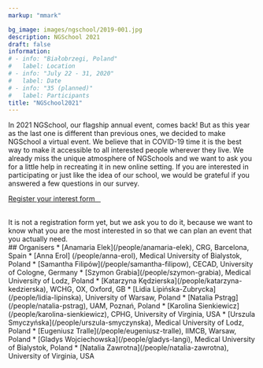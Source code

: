 ```yaml
---
markup: "mmark"

bg_image: images/ngschool/2019-001.jpg
description: NGSchool 2021
draft: false
information:
# - info: "Białobrzegi, Poland"
#   label: Location
# - info: "July 22 - 31, 2020"
#   label: Date
# - info: "35 (planned)"
#   label: Participants
title: "NGSchool2021"
---
```


In 2021 NGSchool, our flagship annual event, comes back! But as this year as the last one is different than previous ones, we decided to make NGSchool a virtual event. We believe that in COVID-19 time it is the best way to make it accessible to all interested people wherever they live. We already miss the unique atmosphere of NGSchools and we want to ask you for a little help in recreating it in new online setting. If you are interested in participating or just like the idea of our school, we would be grateful if you answered a few questions in our survey.

<a href="https://forms.gle/E2upreRC78xW3KUS7" class="btn btn-info btn-lg btn-block" style="width: 40%; margin: 0 auto;" target="blank">Register your interest form &nbsp;&nbsp;<i class="fas fa-share-square"></i></a>

<br>
It is not a registration form yet, but we ask you to do it, because we want to know what you are the most interested in so that we can plan an event that you actually need.

<br>
## Organisers
* [Anamaria Elek](/people/anamaria-elek), CRG, Barcelona, Spain  
* [Anna Erol] (/people/anna-erol), Medical University of Bialystok, Poland
* [Samantha Filipów](/people/samantha-filipow), CECAD, University of Cologne, Germany
* [Szymon Grabia](/people/szymon-grabia), Medical University of Lodz, Poland
* [Katarzyna Kędzierska](/people/katarzyna-kedzierska), WCHG, OX, Oxford, GB  
* [Lidia Lipińska-Zubrycka](/people/lidia-lipinska), University of Warsaw, Poland  
* [Natalia Pstrąg](/people/natalia-pstrag), UAM, Poznań, Poland  
* [Karolina Sienkiewicz](/people/karolina-sienkiewicz), CPHG, University of Virginia, USA  
* [Urszula Smyczyńska](/people/urszula-smyczynska), Medical University of Lodz, Poland  
* [Eugeniusz Tralle](/people/eugeniusz-tralle), IIMCB, Warsaw, Poland    
* [Gladys Wojciechowska](/people/gladys-langi), Medical University of Bialystok, Poland 
* [Natalia Zawrotna](/people/natalia-zawrotna), University of Virginia, USA

